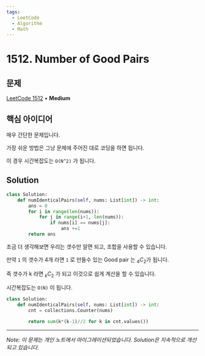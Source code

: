 ```yaml
---
tags:
  - LeetCode
  - Algorithm
  - Math
---
```


# 1512. Number of Good Pairs

## 문제

[LeetCode 1512](https://leetcode.com/problems/number-of-good-pairs/) • **Medium**

## 핵심 아이디어

매우 간단한 문제입니다.

가장 쉬운 방법은 그냥 문제에 주어진 대로 코딩을 하면 됩니다.

이 경우 시간복잡도는 `O(N^2)` 가 됩니다.

## Solution

```python
class Solution:
    def numIdenticalPairs(self, nums: List[int]) -> int:
        ans = 0
        for i in range(len(nums)):
            for j in range(i+1, len(nums)):
                if nums[i] == nums[j]:
                    ans +=1
        return ans
```

조금 더 생각해보면 우리는 갯수만 알면 되고, 조합을 사용할 수 있습니다.

만약 `1` 의 갯수가 4개 라면 `1` 로 만들수 있는 Good pair 는 $_4C_2$﻿가 됩니다.

즉 갯수가 k 라면 $_kC_2$﻿ 가 되고 이것으로 쉽게 계산을 할 수 있습니다.

시간복잡도는 `O(N)` 이 됩니다.

```python
class Solution:
    def numIdenticalPairs(self, nums: List[int]) -> int:
        cnt = collections.Counter(nums)

        return sum(k*(k-1)//2 for k in cnt.values())
```

---

*Note: 이 문제는 개인 노트에서 마이그레이션되었습니다. Solution은 지속적으로 개선되고 있습니다.*

